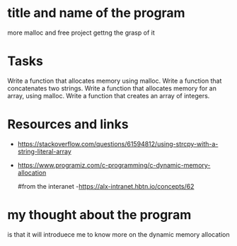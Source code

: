 # title and name of the program
more malloc and free project 
gettng the grasp of it 

# Tasks
Write a function that allocates memory using malloc.
Write a function that concatenates two strings.
Write a function that allocates memory for an array, using malloc.
Write a function that creates an array of integers.

# Resources and links

- https://stackoverflow.com/questions/61594812/using-strcpy-with-a-string-literal-array
- https://www.programiz.com/c-programming/c-dynamic-memory-allocation

	#from the interanet 
-https://alx-intranet.hbtn.io/concepts/62

# my thought about the program 
is that it will introduece me to know more on the dynamic memory allocation


